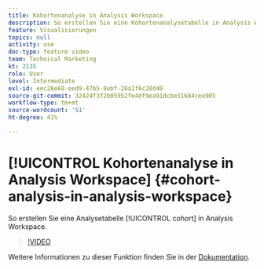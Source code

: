 ```yaml
---
title: Kohortenanalyse in Analysis Workspace
description: So erstellen Sie eine Kohortenanalysetabelle in Analysis Workspace.
feature: Visualisierungen
topics: null
activity: use
doc-type: feature video
team: Technical Marketing
kt: 2135
role: User
level: Intermediate
exl-id: eec26e68-eed9-47b5-8ebf-26a1f6c28d40
source-git-commit: 32424f3f2b05952fe4df9ea91dcbe51684cee905
workflow-type: tm+mt
source-wordcount: '51'
ht-degree: 41%

---
```


# [!UICONTROL Kohortenanalyse in Analysis Workspace] {#cohort-analysis-in-analysis-workspace}

So erstellen Sie eine Analysetabelle [!UICONTROL cohort] in Analysis Workspace.

>[!VIDEO](https://video.tv.adobe.com/v/23990/?quality=12)

Weitere Informationen zu dieser Funktion finden Sie in der [Dokumentation](https://marketing.adobe.com/resources/help/de_DE/analytics/analysis-workspace/cohort_analysis.html).
